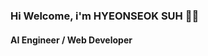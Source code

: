 ### Hi Welcome, i'm HYEONSEOK SUH 👋🏻
#### AI Engineer / Web Developer

<!-- <img height="550em" src="https://notion2github.herokuapp.com/calendar?a=1" loading="lazy"> -->
